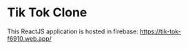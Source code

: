 <h1>Tik Tok Clone</h1>

This ReactJS application is hosted in firebase: https://tik-tok-f6910.web.app/
